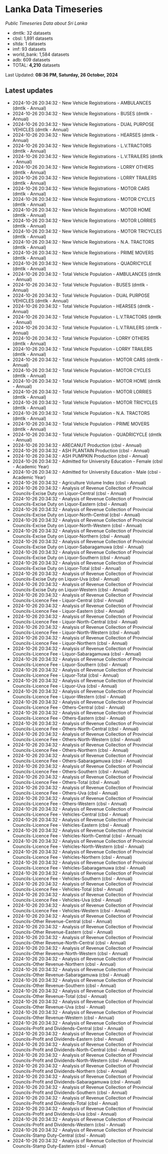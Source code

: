 # Lanka Data Timeseries
*Public Timeseries Data about Sri Lanka*

* dmtlk: 32 datasets
* cbsl: 1,891 datasets
* sltda: 1 datasets
* imf: 93 datasets
* world_bank: 1,584 datasets
* adb: 609 datasets
* TOTAL: **4,210** datasets

Last Updated: **08:36 PM, Saturday, 26 October, 2024**

## Latest updates

* 2024-10-26 20:34:32 - New Vehicle Registrations - AMBULANCES (dmtlk - Annual)
* 2024-10-26 20:34:32 - New Vehicle Registrations - BUSES (dmtlk - Annual)
* 2024-10-26 20:34:32 - New Vehicle Registrations - DUAL PURPOSE VEHICLES (dmtlk - Annual)
* 2024-10-26 20:34:32 - New Vehicle Registrations - HEARSES (dmtlk - Annual)
* 2024-10-26 20:34:32 - New Vehicle Registrations - L.V.TRACTORS (dmtlk - Annual)
* 2024-10-26 20:34:32 - New Vehicle Registrations - L.V.TRAILERS (dmtlk - Annual)
* 2024-10-26 20:34:32 - New Vehicle Registrations - LORRY OTHERS (dmtlk - Annual)
* 2024-10-26 20:34:32 - New Vehicle Registrations - LORRY TRAILERS (dmtlk - Annual)
* 2024-10-26 20:34:32 - New Vehicle Registrations - MOTOR CARS (dmtlk - Annual)
* 2024-10-26 20:34:32 - New Vehicle Registrations - MOTOR CYCLES (dmtlk - Annual)
* 2024-10-26 20:34:32 - New Vehicle Registrations - MOTOR HOME (dmtlk - Annual)
* 2024-10-26 20:34:32 - New Vehicle Registrations - MOTOR LORRIES (dmtlk - Annual)
* 2024-10-26 20:34:32 - New Vehicle Registrations - MOTOR TRICYCLES (dmtlk - Annual)
* 2024-10-26 20:34:32 - New Vehicle Registrations - N.A. TRACTORS (dmtlk - Annual)
* 2024-10-26 20:34:32 - New Vehicle Registrations - PRIME MOVERS (dmtlk - Annual)
* 2024-10-26 20:34:32 - New Vehicle Registrations - QUADRICYCLE (dmtlk - Annual)
* 2024-10-26 20:34:32 - Total Vehicle Population - AMBULANCES (dmtlk - Annual)
* 2024-10-26 20:34:32 - Total Vehicle Population - BUSES (dmtlk - Annual)
* 2024-10-26 20:34:32 - Total Vehicle Population - DUAL PURPOSE VEHICLES (dmtlk - Annual)
* 2024-10-26 20:34:32 - Total Vehicle Population - HEARSES (dmtlk - Annual)
* 2024-10-26 20:34:32 - Total Vehicle Population - L.V.TRACTORS (dmtlk - Annual)
* 2024-10-26 20:34:32 - Total Vehicle Population - L.V.TRAILERS (dmtlk - Annual)
* 2024-10-26 20:34:32 - Total Vehicle Population - LORRY OTHERS (dmtlk - Annual)
* 2024-10-26 20:34:32 - Total Vehicle Population - LORRY TRAILERS (dmtlk - Annual)
* 2024-10-26 20:34:32 - Total Vehicle Population - MOTOR CARS (dmtlk - Annual)
* 2024-10-26 20:34:32 - Total Vehicle Population - MOTOR CYCLES (dmtlk - Annual)
* 2024-10-26 20:34:32 - Total Vehicle Population - MOTOR HOME (dmtlk - Annual)
* 2024-10-26 20:34:32 - Total Vehicle Population - MOTOR LORRIES (dmtlk - Annual)
* 2024-10-26 20:34:32 - Total Vehicle Population - MOTOR TRICYCLES (dmtlk - Annual)
* 2024-10-26 20:34:32 - Total Vehicle Population - N.A. TRACTORS (dmtlk - Annual)
* 2024-10-26 20:34:32 - Total Vehicle Population - PRIME MOVERS (dmtlk - Annual)
* 2024-10-26 20:34:32 - Total Vehicle Population - QUADRICYCLE (dmtlk - Annual)
* 2024-10-26 20:34:32 - ARECANUT Production (cbsl - Annual)
* 2024-10-26 20:34:32 - ASH PLANTAIN Production (cbsl - Annual)
* 2024-10-26 20:34:32 - ASH PUMPKIN Production (cbsl - Annual)
* 2024-10-26 20:34:32 - Admitted for University Education - Female (cbsl - Academic Year)
* 2024-10-26 20:34:32 - Admitted for University Education - Male (cbsl - Academic Year)
* 2024-10-26 20:34:32 - Agriculture Volume Index (cbsl - Annual)
* 2024-10-26 20:34:32 - Analysis of Revenue Collection of Provincial Councils-Excise Duty on Liquor-Central (cbsl - Annual)
* 2024-10-26 20:34:32 - Analysis of Revenue Collection of Provincial Councils-Excise Duty on Liquor-Eastern (cbsl - Annual)
* 2024-10-26 20:34:32 - Analysis of Revenue Collection of Provincial Councils-Excise Duty on Liquor-North-Central (cbsl - Annual)
* 2024-10-26 20:34:32 - Analysis of Revenue Collection of Provincial Councils-Excise Duty on Liquor-North-Western (cbsl - Annual)
* 2024-10-26 20:34:32 - Analysis of Revenue Collection of Provincial Councils-Excise Duty on Liquor-Northern (cbsl - Annual)
* 2024-10-26 20:34:32 - Analysis of Revenue Collection of Provincial Councils-Excise Duty on Liquor-Sabaragamuwa (cbsl - Annual)
* 2024-10-26 20:34:32 - Analysis of Revenue Collection of Provincial Councils-Excise Duty on Liquor-Southern (cbsl - Annual)
* 2024-10-26 20:34:32 - Analysis of Revenue Collection of Provincial Councils-Excise Duty on Liquor-Total (cbsl - Annual)
* 2024-10-26 20:34:32 - Analysis of Revenue Collection of Provincial Councils-Excise Duty on Liquor-Uva (cbsl - Annual)
* 2024-10-26 20:34:32 - Analysis of Revenue Collection of Provincial Councils-Excise Duty on Liquor-Western (cbsl - Annual)
* 2024-10-26 20:34:32 - Analysis of Revenue Collection of Provincial Councils-Licence Fee - Liquor-Central (cbsl - Annual)
* 2024-10-26 20:34:32 - Analysis of Revenue Collection of Provincial Councils-Licence Fee - Liquor-Eastern (cbsl - Annual)
* 2024-10-26 20:34:32 - Analysis of Revenue Collection of Provincial Councils-Licence Fee - Liquor-North-Central (cbsl - Annual)
* 2024-10-26 20:34:32 - Analysis of Revenue Collection of Provincial Councils-Licence Fee - Liquor-North-Western (cbsl - Annual)
* 2024-10-26 20:34:32 - Analysis of Revenue Collection of Provincial Councils-Licence Fee - Liquor-Northern (cbsl - Annual)
* 2024-10-26 20:34:32 - Analysis of Revenue Collection of Provincial Councils-Licence Fee - Liquor-Sabaragamuwa (cbsl - Annual)
* 2024-10-26 20:34:32 - Analysis of Revenue Collection of Provincial Councils-Licence Fee - Liquor-Southern (cbsl - Annual)
* 2024-10-26 20:34:32 - Analysis of Revenue Collection of Provincial Councils-Licence Fee - Liquor-Total (cbsl - Annual)
* 2024-10-26 20:34:32 - Analysis of Revenue Collection of Provincial Councils-Licence Fee - Liquor-Uva (cbsl - Annual)
* 2024-10-26 20:34:32 - Analysis of Revenue Collection of Provincial Councils-Licence Fee - Liquor-Western (cbsl - Annual)
* 2024-10-26 20:34:32 - Analysis of Revenue Collection of Provincial Councils-Licence Fee - Others-Central (cbsl - Annual)
* 2024-10-26 20:34:32 - Analysis of Revenue Collection of Provincial Councils-Licence Fee - Others-Eastern (cbsl - Annual)
* 2024-10-26 20:34:32 - Analysis of Revenue Collection of Provincial Councils-Licence Fee - Others-North-Central (cbsl - Annual)
* 2024-10-26 20:34:32 - Analysis of Revenue Collection of Provincial Councils-Licence Fee - Others-North-Western (cbsl - Annual)
* 2024-10-26 20:34:32 - Analysis of Revenue Collection of Provincial Councils-Licence Fee - Others-Northern (cbsl - Annual)
* 2024-10-26 20:34:32 - Analysis of Revenue Collection of Provincial Councils-Licence Fee - Others-Sabaragamuwa (cbsl - Annual)
* 2024-10-26 20:34:32 - Analysis of Revenue Collection of Provincial Councils-Licence Fee - Others-Southern (cbsl - Annual)
* 2024-10-26 20:34:32 - Analysis of Revenue Collection of Provincial Councils-Licence Fee - Others-Total (cbsl - Annual)
* 2024-10-26 20:34:32 - Analysis of Revenue Collection of Provincial Councils-Licence Fee - Others-Uva (cbsl - Annual)
* 2024-10-26 20:34:32 - Analysis of Revenue Collection of Provincial Councils-Licence Fee - Others-Western (cbsl - Annual)
* 2024-10-26 20:34:32 - Analysis of Revenue Collection of Provincial Councils-Licence Fee - Vehicles-Central (cbsl - Annual)
* 2024-10-26 20:34:32 - Analysis of Revenue Collection of Provincial Councils-Licence Fee - Vehicles-Eastern (cbsl - Annual)
* 2024-10-26 20:34:32 - Analysis of Revenue Collection of Provincial Councils-Licence Fee - Vehicles-North-Central (cbsl - Annual)
* 2024-10-26 20:34:32 - Analysis of Revenue Collection of Provincial Councils-Licence Fee - Vehicles-North-Western (cbsl - Annual)
* 2024-10-26 20:34:32 - Analysis of Revenue Collection of Provincial Councils-Licence Fee - Vehicles-Northern (cbsl - Annual)
* 2024-10-26 20:34:32 - Analysis of Revenue Collection of Provincial Councils-Licence Fee - Vehicles-Sabaragamuwa (cbsl - Annual)
* 2024-10-26 20:34:32 - Analysis of Revenue Collection of Provincial Councils-Licence Fee - Vehicles-Southern (cbsl - Annual)
* 2024-10-26 20:34:32 - Analysis of Revenue Collection of Provincial Councils-Licence Fee - Vehicles-Total (cbsl - Annual)
* 2024-10-26 20:34:32 - Analysis of Revenue Collection of Provincial Councils-Licence Fee - Vehicles-Uva (cbsl - Annual)
* 2024-10-26 20:34:32 - Analysis of Revenue Collection of Provincial Councils-Licence Fee - Vehicles-Western (cbsl - Annual)
* 2024-10-26 20:34:32 - Analysis of Revenue Collection of Provincial Councils-Other Revenue-Central (cbsl - Annual)
* 2024-10-26 20:34:32 - Analysis of Revenue Collection of Provincial Councils-Other Revenue-Eastern (cbsl - Annual)
* 2024-10-26 20:34:32 - Analysis of Revenue Collection of Provincial Councils-Other Revenue-North-Central (cbsl - Annual)
* 2024-10-26 20:34:32 - Analysis of Revenue Collection of Provincial Councils-Other Revenue-North-Western (cbsl - Annual)
* 2024-10-26 20:34:32 - Analysis of Revenue Collection of Provincial Councils-Other Revenue-Northern (cbsl - Annual)
* 2024-10-26 20:34:32 - Analysis of Revenue Collection of Provincial Councils-Other Revenue-Sabaragamuwa (cbsl - Annual)
* 2024-10-26 20:34:32 - Analysis of Revenue Collection of Provincial Councils-Other Revenue-Southern (cbsl - Annual)
* 2024-10-26 20:34:32 - Analysis of Revenue Collection of Provincial Councils-Other Revenue-Total (cbsl - Annual)
* 2024-10-26 20:34:32 - Analysis of Revenue Collection of Provincial Councils-Other Revenue-Uva (cbsl - Annual)
* 2024-10-26 20:34:32 - Analysis of Revenue Collection of Provincial Councils-Other Revenue-Western (cbsl - Annual)
* 2024-10-26 20:34:32 - Analysis of Revenue Collection of Provincial Councils-Profit and Dividends-Central (cbsl - Annual)
* 2024-10-26 20:34:32 - Analysis of Revenue Collection of Provincial Councils-Profit and Dividends-Eastern (cbsl - Annual)
* 2024-10-26 20:34:32 - Analysis of Revenue Collection of Provincial Councils-Profit and Dividends-North-Central (cbsl - Annual)
* 2024-10-26 20:34:32 - Analysis of Revenue Collection of Provincial Councils-Profit and Dividends-North-Western (cbsl - Annual)
* 2024-10-26 20:34:32 - Analysis of Revenue Collection of Provincial Councils-Profit and Dividends-Northern (cbsl - Annual)
* 2024-10-26 20:34:32 - Analysis of Revenue Collection of Provincial Councils-Profit and Dividends-Sabaragamuwa (cbsl - Annual)
* 2024-10-26 20:34:32 - Analysis of Revenue Collection of Provincial Councils-Profit and Dividends-Southern (cbsl - Annual)
* 2024-10-26 20:34:32 - Analysis of Revenue Collection of Provincial Councils-Profit and Dividends-Total (cbsl - Annual)
* 2024-10-26 20:34:32 - Analysis of Revenue Collection of Provincial Councils-Profit and Dividends-Uva (cbsl - Annual)
* 2024-10-26 20:34:32 - Analysis of Revenue Collection of Provincial Councils-Profit and Dividends-Western (cbsl - Annual)
* 2024-10-26 20:34:32 - Analysis of Revenue Collection of Provincial Councils-Stamp Duty-Central (cbsl - Annual)
* 2024-10-26 20:34:32 - Analysis of Revenue Collection of Provincial Councils-Stamp Duty-Eastern (cbsl - Annual)